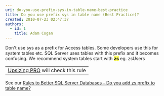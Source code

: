 ```yaml
---
uri: do-you-use-prefix-sys-in-table-name-best-practice
title: Do you use prefix sys in table name (Best Practice)?
created: 2010-07-23 02:47:37
authors:
  - id: 1
    title: Adam Cogan
---
```





<span class='intro'> 
  <p>Don't use sys as a prefix for Access tables. Some developers use this for system tables etc. SQL Server uses tables with this prefix and it becomes confusing. We recommend system tables start with <b><b style="background-color&#58;#ffff66;color&#58;black;">zs</b></b> eg. zsUsers</p>
<p><a href="http&#58;//www.ssw.com.au/ssw/Standards/Rules/RulesToBetterSQLServerDatabases.aspx#ZSPrefix"></a></p>
 </span>


  <table class="clsSSWProductTable" cellspacing="2" summary="Upsizing PRO" cellpadding="2">
    <tbody>
        <tr>
            <td><a href="http&#58;//www.ssw.com.au/ssw/UpsizingPRO">Upsizing PRO</a> will check this rule </td>
        </tr>
    </tbody>
</table>
See our <a href="http&#58;//www.ssw.com.au/ssw/Standards/Rules/RulesToBetterSQLServerDatabases.aspx#ZSPrefix">Rules to Better SQL Server Databases - Do you add zs prefix to table name?</a>



